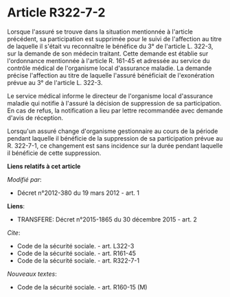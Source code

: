 # Article R322-7-2

Lorsque l'assuré se trouve dans la situation mentionnée à l'article précédent, sa participation est supprimée pour le suivi
de l'affection au titre de laquelle il s'était vu reconnaître le bénéfice du 3° de l'article L. 322-3, sur la demande de son
médecin traitant. Cette demande est établie sur l'ordonnance mentionnée à l'article R. 161-45 et adressée au service du
contrôle médical de l'organisme local d'assurance maladie. La demande précise l'affection au titre de laquelle l'assuré
bénéficiait de l'exonération prévue au 3° de l'article L. 322-3. 

Le service médical informe le directeur de l'organisme local d'assurance maladie qui notifie à l'assuré la décision de
suppression de sa participation. En cas de refus, la notification a lieu par lettre recommandée avec demande d'avis de
réception. 

Lorsqu'un assuré change d'organisme gestionnaire au cours de la période pendant laquelle il bénéficie de la suppression de sa
participation prévue au R. 322-7-1, ce changement est sans incidence sur la durée pendant laquelle il bénéficie de cette
suppression.

**Liens relatifs à cet article**

_Modifié par_:

  - Décret n°2012-380 du 19 mars 2012 - art. 1

**Liens**:

  - TRANSFERE: Décret n°2015-1865 du 30 décembre 2015 - art. 2

_Cite_:

  - Code de la sécurité sociale. - art. L322-3
  - Code de la sécurité sociale. - art. R161-45
  - Code de la sécurité sociale. - art. R322-7-1

_Nouveaux textes_:

  - Code de la sécurité sociale. - art. R160-15 (M)
